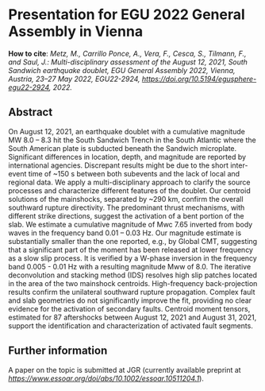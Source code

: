 Presentation for EGU 2022 General Assembly in Vienna
====================================================

**How to cite**: *Metz, M., Carrillo Ponce, A., Vera, F., Cesca, S., Tilmann, F., and Saul, J.: Multi-disciplinary assessment of the August 12, 2021, South Sandwich earthquake doublet, EGU General Assembly 2022, Vienna, Austria, 23–27 May 2022, EGU22-2924, <https://doi.org/10.5194/egusphere-egu22-2924>, 2022.* 


Abstract
--------

On August 12, 2021, an earthquake doublet with a cumulative magnitude MW 8.0 – 8.3 hit the South Sandwich Trench in the South Atlantic where the South American plate is subducted beneath the Sandwich microplate. Significant differences in location, depth, and magnitude are reported by international agencies. Discrepant results might be due to the short inter-event time of ~150 s between both subevents and the lack of local and regional data.
We apply a multi-disciplinary approach to clarify the source processes and characterize different features of the doublet. Our centroid solutions of the mainshocks, separated by ~290 km, confirm the overall southward rupture directivity. The predominant thrust mechanisms, with different strike directions, suggest the activation of a bent portion of the slab. We estimate a cumulative magnitude of Mwc 7.65 inverted from body waves in the frequency band 0.01 – 0.03 Hz. Our magnitude estimate is substantially smaller than the one reported, e.g., by Global CMT, suggesting that a significant part of the moment has been released at lower frequency as a slow slip process. It is verified by a W-phase inversion in the frequency band 0.005 - 0.01 Hz with a resulting magnitude Mww of 8.0. The iterative deconvolution and stacking method (IDS) resolves high slip patches located in the area of the two mainshock centroids. High-frequency back-projection results confirm the unilateral southward rupture propagation. Complex fault and slab geometries do not significantly improve the fit, providing no clear evidence for the activation of secondary faults. Centroid moment tensors, estimated for 87 aftershocks between August 12, 2021 and August 31, 2021, support the identification and characterization of activated fault segments.


Further information
-------------------

A paper on the topic is submitted at JGR (currently available preprint at *<https://www.essoar.org/doi/abs/10.1002/essoar.10511204.1>*).